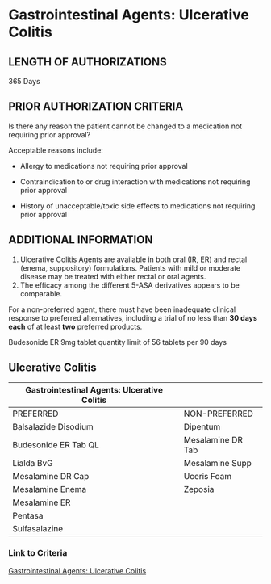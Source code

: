 # Gastrointestinal Agents: Ulcerative Colitis

## LENGTH OF AUTHORIZATIONS

365 Days

## PRIOR AUTHORIZATION CRITERIA

Is there any reason the patient cannot be changed to a medication not requiring prior approval?

Acceptable reasons include:

- Allergy to medications not requiring prior approval

- Contraindication to or drug interaction with medications not requiring prior approval

- History of unacceptable/toxic side effects to medications not requiring prior approval

## ADDITIONAL INFORMATION

1. Ulcerative Colitis Agents are available in both oral (IR, ER) and rectal (enema, suppository) formulations. Patients with mild or moderate disease may be treated with either rectal or oral agents.
2. The efficacy among the different 5-ASA derivatives appears to be comparable.

For a non-preferred agent, there must have been inadequate clinical response to preferred alternatives, including a trial of no less than **30 days each** of at least **two** preferred products.

Budesonide ER 9mg tablet quantity limit of 56 tablets per 90 days

## Ulcerative Colitis

| Gastrointestinal Agents: Ulcerative Colitis              |                    |
|----------------------------------------------------------|--------------------|
| PREFERRED                                                | NON-PREFERRED      |
| Balsalazide Disodium                                     | Dipentum           |
| Budesonide ER Tab QL                                     | Mesalamine DR Tab  |
| Lialda BvG                                               | Mesalamine Supp    |
| Mesalamine DR Cap                                        | Uceris Foam        |
| Mesalamine Enema                                         | Zeposia            |
| Mesalamine ER                                            |                    |
| Pentasa                                                  |                    |
| Sulfasalazine                                            |                    |

### Link to Criteria

[Gastrointestinal Agents: Ulcerative Colitis](https://pharmacy.medicaid.ohio.gov/sites/default/files/20220415_UPDL_Criteria_FINAL_.pdf#page=64)

